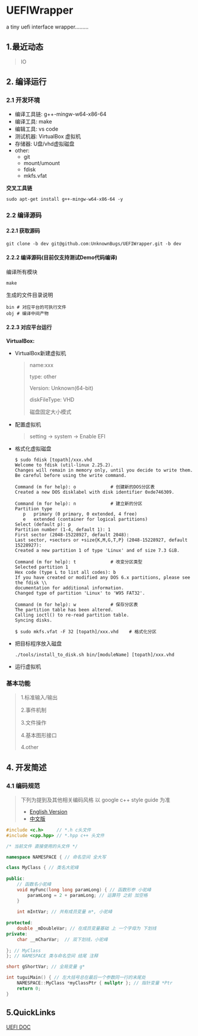 # UEFIWrapper
a tiny uefi interface wrapper.........

## 1.最近动态

>
> IO
>



## 2. 编译运行

### 2.1 开发环境

- 编译工具链: g++-mingw-w64-x86-64
- 编译工具: make
- 编辑工具: vs code
- 测试机器: VirtualBox 虚拟机
- 存储器: U盘/vhd虚拟磁盘
- other:
  - git
  - mount/umount
  - fdisk
  - mkfs.vfat

**交叉工具链**

```
sudo apt-get install g++-mingw-w64-x86-64 -y
```



### 2.2 编译源码

#### 2.2.1 获取源码

```shell
git clone -b dev git@github.com:UnknownBugs/UEFIWrapper.git -b dev
```

#### 2.2.2 编译源码(目前仅支持测试Demo代码编译)

编译所有模块

```
make
```

生成的文件目录说明

```
bin # 对应平台的可执行文件
obj # 编译中间产物
```

#### 2.2.3 对应平台运行

**VirtualBox:**

- VirtualBox新建虚拟机

  > name:xxx
  >
  > type: other
  >
  > Version: Unknown(64-bit)
  >
  > diskFileType: VHD
  >
  > 磁盘固定大小模式

- 配置虚拟机

  > setting -> system -> Enable EFI

- 格式化虚拟磁盘

  ```
  $ sudo fdisk [topath]/xxx.vhd
  Welcome to fdisk (util-linux 2.25.2).
  Changes will remain in memory only, until you decide to write them.
  Be careful before using the write command.
  
  Command (m for help): o             # 创建新的DOS分区表
  Created a new DOS disklabel with disk identifier 0xde746309.
  
  Command (m for help): n             # 建立新的分区
  Partition type
     p   primary (0 primary, 0 extended, 4 free)
     e   extended (container for logical partitions)
  Select (default p): p
  Partition number (1-4, default 1): 1
  First sector (2048-15228927, default 2048):
  Last sector, +sectors or +size{K,M,G,T,P} (2048-15228927, default 15228927):
  Created a new partition 1 of type 'Linux' and of size 7.3 GiB.
  
  Command (m for help): t             # 改变分区类型
  Selected partition 1
  Hex code (type L to list all codes): b
  If you have created or modified any DOS 6.x partitions, please see the fdisk \\
  documentation for additional information.
  Changed type of partition 'Linux' to 'W95 FAT32'.
  
  Command (m for help): w             # 保存分区表
  The partition table has been altered.
  Calling ioctl() to re-read partition table.
  Syncing disks.
  
  $ sudo mkfs.vfat -F 32 [topath]/xxx.vhd    # 格式化分区
  ```

- 把目标程序放入磁盘

  ```
  ./tools/install_to_disk.sh bin/[moduleName] [topath]/xxx.vhd
  ```

-  运行虚拟机



### 基本功能
>
> 1.标准输入/输出
>
> 2.事件机制
>
> 3.文件操作
>
> 4.基本图形接口
>
> 4.other


## 4. 开发简述

### 4.1 编码规范

> 下列为提到及其他相关编码风格 以 google c++ style guide 为准
>
> - [English Version](https://google.github.io/styleguide/cppguide.html)
> - [中文版](https://zh-google-styleguide.readthedocs.io/en/latest/)

```c++
#include <c.h>     // *.h c头文件
#include <cpp.hpp> // *.hpp c++ 头文件

/* 当前文件 直接使用的头文件 */

namespace NAMESPACE { // 命名空间 全大写

class MyClass { // 类名大驼峰
    
public:
    // 函数名小驼峰
    void myFunc(long long paramLong) { // 函数形参 小驼峰
        paramLong = 2 + paramLong; // 运算符 之前 加空格
    }
    
    int mIntVar; // 共有成员变量 m*, 小驼峰
    
protected:
    double _mDoubleVar; // 在成员变量基础 上 一个字母为 下划线
private:
    char __mCharVar;  // 双下划线，小驼峰
    
}; // MyClass
}; // NAMESPACE 类与命名空间 结尾 注释

short gShortVar; // 全局变量 g*

int tuguiMain() { // 左大括号总在最后一个参数同一行的末尾处
    NAMESPACE::MyClass *myClassPtr { nullptr }; // 指针变量 *Ptr
    return 0;
}
```

## 5.QuickLinks
[UEFI DOC](https://kagurazakakotori.github.io/ubmp-cn/)
